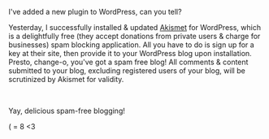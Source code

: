<html><body><p>I've added a new plugin to WordPress, can you tell?

Yesterday, I successfully installed &amp; updated <a href="http://akismet.com/wordpress/">Akismet</a> for WordPress, which is a delightfully free (they accept donations from private users &amp; charge for businesses) spam blocking application. All you have to do is sign up for a key at their site, then provide it to your WordPress blog upon installation. Presto, change-o, you've got a spam free blog! All comments &amp; content submitted to your blog, excluding registered users of your blog, will be scrutinized by Akismet for validity.

 

Yay, delicious spam-free blogging!

( = 8 &lt;3</p></body></html>